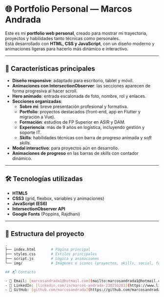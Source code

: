 # 🌐 Portfolio Personal — Marcos Andrada

Este es mi **portfolio web personal**, creado para mostrar mi trayectoria, proyectos y habilidades tanto técnicas como personales.  
Está desarrollado con **HTML, CSS y JavaScript**, con un diseño moderno y animaciones ligeras para hacerlo más dinámico e interactivo.

----

## 🚀 Características principales

- **Diseño responsive**: adaptado para escritorio, tablet y móvil.  
- **Animaciones con IntersectionObserver**: las secciones aparecen de forma progresiva al hacer scroll.  
- **Hero animado**: entrada escalonada de foto, nombre, rol y enlaces.  
- **Secciones organizadas**:
  - **Sobre mí**: breve presentación profesional y formativa.  
  - **Portfolio**: proyectos destacados (front-end, app en Flutter y migración a Vue).  
  - **Formación**: estudios de FP Superior en ASIR y DAM.  
  - **Experiencia**: más de 9 años en logística, incluyendo gestión y soporte IT.  
  - **Skills**: habilidades técnicas con barra de progreso animada y *soft skills*.  
- **Modal interactivo**: para proyectos aún en desarrollo.  
- **Animaciones de progreso** en las barras de *skills* con contador dinámico.  

---

## 🛠️ Tecnologías utilizadas

- **HTML5**  
- **CSS3** (grid, flexbox, variables y animaciones)  
- **JavaScript (ES6)**  
- **IntersectionObserver API**  
- **Google Fonts** (Poppins, Rajdhani)  

---

## 📂 Estructura del proyecto

```bash
.
├── index.html       # Página principal
├── styles.css       # Estilos principales
├── script.js        # Lógica y animaciones
└── img/             # Imágenes e iconos (proyectos, skills, social, fondo, etc.)

## 📬 Contacto

- 📧 Email: [marcosandrada1@hotmail.com](mailto:marcosandrada1@hotmail.com)  
- 💼 LinkedIn: [linkedin.com/in/marcos-andrada-23025b283](https://www.linkedin.com/in/marcos-andrada-23025b283/)  
- 🐙 GitHub: [github.com/marcosandrada](https://github.com/marcosandrada)  
